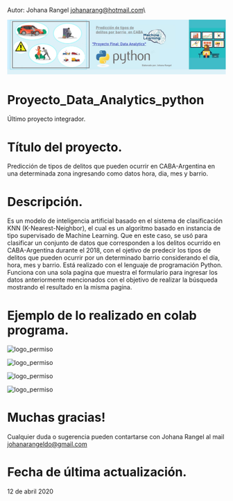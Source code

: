 Autor: Johana Rangel
johanarang@hotmail.com\

![logo_permiso](/static/media/delitos.jpg)

# Proyecto_Data_Analytics_python
Último proyecto integrador.

# Título del proyecto.
Predicción de tipos de delitos que pueden ocurrir en CABA-Argentina en una determinada zona ingresando como datos hora, dia, mes y barrio.

# Descripción. 
Es un modelo de inteligencia artificial basado en el sistema de clasificación KNN (K-Nearest-Neighbor), el cual es un algoritmo basado en instancia de tipo supervisado de Machine Learning. Que en este caso, se usó para clasificar un conjunto de datos que corresponden a los delitos ocurrido en CABA-Argentina durante el 2018, con el ojetivo de predecir los tipos de delitos que pueden ocurrir por un determinado barrio considerando el día, hora, mes y barrio. 
Está realizado con el lenguaje de programación Python. Funciona con una sola pagina que muestra el formulario para ingresar los datos anteriormente mencionados con el objetivo de realizar la búsqueda mostrando el resultado en la misma pagina.


# Ejemplo de lo realizado en colab programa.
![logo_permiso](/static/media/imag_1.jpg)

![logo_permiso](/static/media/imag_2.jpg)

![logo_permiso](/static/media/imag_3.jpg)

![logo_permiso](/static/media/imag_4.jpg)

    
# Muchas gracias!
Cualquier duda o sugerencia pueden contartarse con Johana Rangel al mail johanarangeldo@gmail.com 

# Fecha de última actualización.
12 de abril 2020